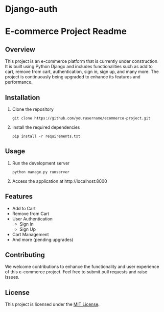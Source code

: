 # Django-auth
# E-commerce Project Readme

## Overview
This project is an e-commerce platform that is currently under construction. It is built using Python Django and includes functionalities such as add to cart, remove from cart, authentication, sign in, sign up, and many more. The project is continuously being upgraded to enhance its features and performance.

## Installation
1. Clone the repository
   ```
   git clone https://github.com/yourusername/ecommerce-project.git
   ```
2. Install the required dependencies
   ```
   pip install -r requirements.txt
   ```

## Usage
1. Run the development server
   ```
   python manage.py runserver
   ```
2. Access the application at http://localhost:8000

## Features
- Add to Cart
- Remove from Cart
- User Authentication
  - Sign In
  - Sign Up
- Cart Management
- And more (pending upgrades)

## Contributing
We welcome contributions to enhance the functionality and user experience of this e-commerce project. Feel free to submit pull requests and raise issues.

## License
This project is licensed under the [MIT License](https://opensource.org/licenses/MIT).
